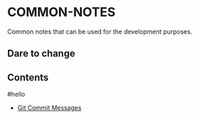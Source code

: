 # COMMON-NOTES
Common notes that can be used for the development purposes.
## Dare to change
 ## Contents

#hello
* [Git Commit Messages](./GIT-COMMIT-MESSAGES.mdx)
